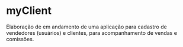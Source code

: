 # myClient
Elaboração de em andamento de uma aplicação para cadastro de vendedores (usuários) e clientes, para acompanhamento de vendas e comissões.
